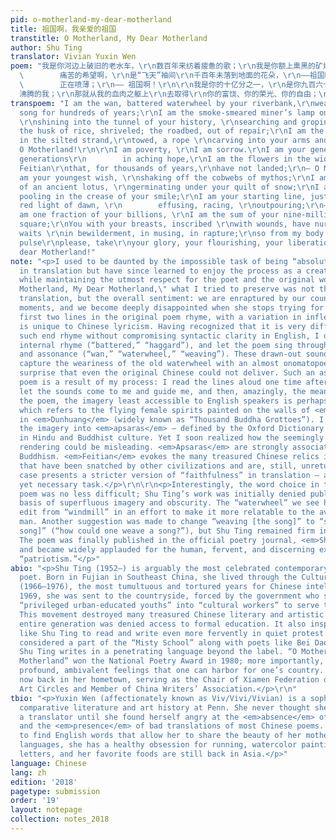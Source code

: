 ```yaml
---
pid: o-motherland-my-dear-motherland
title: 祖国啊，我亲爱的祖国
transtitle: O Motherland, My Dear Motherland
author: Shu Ting
translator: Vivian Yuxin Wen
poem: "我是你河边上破旧的老水车，\r\n数百年来纺着疲惫的歌；\r\n我是你额上熏黑的矿灯，\r\n照在你历史的隧洞里蜗行摸索\r\n我是干瘪的稻穗，是失修的路基；\r\n是淤滩上的驳船\r\n把纤绳深深\r\n勒进你的肩膊，\r\n——祖国啊！\r\n\r\n我是贫困，\r\n我是悲哀。\r\n我是你祖祖辈辈\r\n
  \        痛苦的希望啊，\r\n是“飞天”袖间\r\n千百年未落到地面的花朵，\r\n——祖国啊！\r\n\r\n我是你簇新的理想，\r\n刚从神话的蛛网里挣脱；\r\n我是你雪被下古莲的胚芽；\r\n我是你挂着眼泪的笑涡；\r\n我是新刷出的雪白的起跑线；\r\n是绯红的黎明\r\n
  \        正在喷薄；\r\n—— 祖国啊！\r\n\r\n我是你的十亿分之一，\r\n是你九百六十万平方的总和；\r\n你以伤痕累累的乳房\r\n喂养了\r\n迷惘的我、深思的我、
  沸腾的我；\r\n那就从我的血肉之躯上\r\n去取得\r\n你的富饶、你的荣光、你的自由；\r\n—— 祖国啊，\r\n我亲爱的祖国！"
transpoem: "I am the wan, battered waterwheel by your riverbank,\r\nweaving a haggard
  song for hundreds of years;\r\nI am the smoke-smeared miner’s lamp on your forehead,
  \r\nshining into the tunnel of your history, \r\nsearching and groping.\r\nI am
  the husk of rice, shriveled; the roadbed, out of repair;\r\nI am the barge mired
  in the silted strand,\r\ntowed, a rope \r\ncarving into your arms and shoulders;\r\n—
  O Motherland!\r\n\r\nI am poverty, \r\nI am sorrow.\r\nI am your generations of
  generations\r\n        in aching hope,\r\nI am the flowers in the wide sleeves of
  Feitian\r\nthat, for thousands of years,\r\nhave not landed;\r\n— O Motherland!\r\n\r\nI
  am your youngest wish, \r\nshaking off the cobwebs of mythos;\r\nI am the embryo
  of an ancient lotus, \r\ngerminating under your quilt of snow;\r\nI am the tears
  pooling in the crease of your smile;\r\nI am your starting line, just painted;\r\nthe
  red light of dawn, \r\n        effusing, racing, \r\noutpouring;\r\n— O Motherland!\r\n\r\nI
  am one fraction of your billions, \r\nI am the sum of your nine-million-six-hundred-thousand
  square;\r\nYou with your breasts, inscribed \r\nwith wounds, have nurtured me, \r\nwho
  waits \r\nin bewilderment, in musing, in rapture;\r\nso from my body of skin and
  pulse\r\nplease, take\r\nyour glory, your flourishing, your liberation;\r\n— O Motherland,\r\nMy
  dear Motherland!"
note: "<p>I used to be daunted by the impossible task of being “absolutely faithful”
  in translation but have since learned to enjoy the process as a creative endeavor
  while maintaining the utmost respect for the poet and the original work. In \"O
  Motherland, My Dear Motherland,\" what I tried to preserve was not the word-for-word
  translation, but the overall sentiment: we are enraptured by our country’s glorious
  moments, and we become deeply disappointed when she stops trying for herself.</p>\r\n\r\n<p>The
  first two lines in the original poem rhyme, with a variation in inflection that
  is unique to Chinese lyricism. Having recognized that it is very difficult to preserve
  such end rhyme without compromising syntactic clarity in English, I decided to utilize
  internal rhyme (“battered,” “haggard”), and let the poem sing through alliteration
  and assonance (“wan,” “waterwheel,” “weaving”). These drawn-out sounds also aptly
  capture the weariness of the old waterwheel with an almost onomatopoeia, a pleasant
  surprise that even the original Chinese could not deliver. Such an aspect of the
  poem is a result of my process: I read the lines aloud one time after another to
  let the sounds come to me and guide me, and then, amazingly, the meanings soon followed.</p>\r\n\r\n<p>In
  the poem, the imagery least accessible to English speakers is perhaps <em>Feitian</em>,
  which refers to the flying female spirits painted on the walls of <em>Mogaoku</em>
  in <em>Dunhuang</em> (widely known as “Thousand Buddha Grottoes”). I initially translated
  the imagery into <em>apsaras</em> — defined by the Oxford Dictionary as female spirits
  in Hindu and Buddhist culture. Yet I soon realized how the seemingly accessible
  rendering could be misleading. <em>Apsaras</em> are strongly associated with Indian
  Buddhism. <em>Feitian</em> evokes the many treasured Chinese relics in <em>Dunhuang</em>
  that have been snatched by other civilizations and are, still, unreturned. This
  case presents a stricter version of “faithfulness” in translation — an impossible
  yet necessary task.</p>\r\n\r\n<p>Interestingly, the word choice in the original
  poem was no less difficult; Shu Ting’s work was initially denied publishing on the
  basis of superfluous imagery and obscurity. The “waterwheel” we see here was an
  edit from “windmill” in an effort to make it more relatable to the average Chinese
  man. Another suggestion was made to change “weaving [the song]” to “singing [the
  song]” (“how could one weave a song?”), but Shu Ting remained firm in her choice.
  The poem was finally published in the official poetry journal, <em>Shi Kan</em>,
  and became widely applauded for the human, fervent, and discerning expression of
  “patriotism.”</p>"
abio: "<p>Shu Ting (1952–) is arguably the most celebrated contemporary Chinese female
  poet. Born in Fujian in Southeast China, she lived through the Cultural Revolution
  (1966–1976), the most tumultuous and tortured years for Chinese intellectuals. In
  1969, she was sent to the countryside, forced by the government who sought to transform
  “privileged urban-educated youths” into “cultural workers” to serve the people.
  This movement destroyed many treasured Chinese literary and artistic works; the
  entire generation was denied access to formal education. It also inspired poets
  like Shu Ting to read and write even more fervently in quiet protest.</p>\r\n\r\n<p>Widely
  considered a part of the “Misty School” along with poets like Bei Dao and Gu Cheng,
  Shu Ting writes in a penetrating language beyond the label. “O Motherland, My Dear
  Motherland” won the National Poetry Award in 1980; more importantly, it speaks of
  profound, ambivalent feelings that one can harbor for one’s country. Shu Ting is
  now back in her hometown, serving as the Chair of Xiamen Federation of Literary
  Art Circles and Member of China Writers’ Association.</p>\r\n"
tbio: "<p>Yuxin Wen (affectionately known as Viv/Vivi/Vivian) is a sophomore studying
  comparative literature and art history at Penn. She never thought she would become
  a translator until she found herself angry at the <em>absence</em> of good translations
  and the <em>presence</em> of bad translations of most Chinese poems. She strives
  to find English words that allow her to share the beauty of her mother tongue. Besides
  languages, she has a healthy obsession for running, watercolor painting, and writing
  letters, and her favorite foods are still back in Asia.</p>"
language: Chinese
lang: zh
edition: '2018'
pagetype: submission
order: '19'
layout: notepage
collection: notes_2018
---
```

